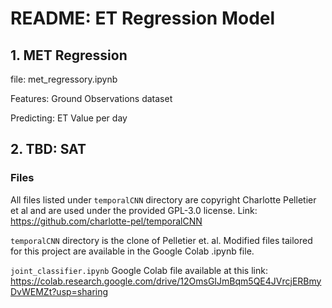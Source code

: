 # README: ET Regression Model
## 1. MET Regression
file: met_regressory.ipynb

Features: Ground Observations dataset

Predicting: ET Value per day

## 2. TBD: SAT
### Files
All files listed under `temporalCNN` directory are copyright Charlotte Pelletier et al and are used under the provided GPL-3.0 license. 
Link: https://github.com/charlotte-pel/temporalCNN

`temporalCNN` directory is the clone of Pelletier et. al. Modified files tailored for this project are available in the Google Colab .ipynb file.

`joint_classifier.ipynb` Google Colab file available at this link: https://colab.research.google.com/drive/12OmsGIJmBqm5QE4JVrcjERBmyDvWEMZt?usp=sharing
 
